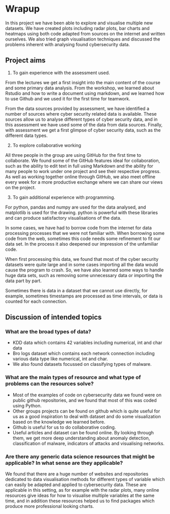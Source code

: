 # Wrapup 

In this project we have been able to explore and visualise multiple new datasets. We have created plots including radar plots, bar charts and heatmaps using both code adapted from sources on the internet and written ourselves. We also tried graph visualisation techniques and discussed the problems inherent with analysing found cybersecurity data.

## Project aims 

1. To gain experience with the assessment used.


From the lectures we get a first insight into the main content of the course and some primary data analysis. From the workshop, we learned about Rstudio and how to write a document using markdown, and we learned how to use Github and we used it for the first time for teamwork.

From the data sources provided by assessment, we have identified a number of sources where cyber security related data is available. These sources allow us to analyse different types of cyber security data, and in this assessment we have used some of the data from data sources. Finally, with assessment we get a first glimpse of cyber security data, such as the different data types.


2. To explore collaborative working


All three people in the group are using GitHub for the first time to collaborate. We found some of the GitHub features ideal for collaboration, such as the ability to edit text in full using Markdown and the ability for many people to work under one project and see their respective progress. As well as working together online through GitHub, we also meet offline every week for a more productive exchange where we can share our views on the project.


3. To gain additional experience with programming.


For python, pandas and numpy are used for the data analysed, and matplotlib is used for the drawing. python is powerful with these libraries and can produce satisfactory visualisations of the data.


In some cases, we have had to borrow code from the internet for data processing processes that we were not familiar with. When borrowing some code from the web, sometimes this code needs some refinement to fit our data set. In the process it also deepened our impression of the unfamiliar code.


When first processing this data, we found that most of the cyber security datasets were quite large and in some cases importing all the data would cause the program to crash. So, we have also learned some ways to handle huge data sets, such as removing some unnecessary data or importing the data part by part.

Sometimes there is data in a dataset that we cannot use directly, for example, sometimes timestamps are processed as time intervals, or data is counted for each connection.


## Discussion of intended topics

### What are the broad types of data?
* KDD data which contains 42 variables including numerical, int and char data
* Bro logs dataset which contains each network connection including various data type like numerical, int and char.
* We also found datasets focussed on classifying types of malware.


### What are the main types of resource and what type of problems can the resources solve?

* Most of the examples of code on cybersecurity data we found were on public github repositories, and we found that most of this was coded using Python. 
* Other groups projects can be found on github which is quite useful for us as a good inspiration to deal with dataset and do some visualization based on the knowledge we learned before.
* Github is useful for us to do collaborative coding.
* Useful articles and dataset can be found online. By looking through them, we get more deep understanding about anomaly detection, classification of malware, indicators of attacks and visualising networks.  


### Are there any generic data science resources that might be applicable? In what sense are they applicable?
We found that there are a huge number of websites and repositories dedicated to data visualisation methods for different types of variable which can easily be adapted and applied to cybersecurity data. These are applicable in this setting, as for example with the radar plots, many online resources give ideas for how to visualise multiple variables at the same time, and in addition these resources helped us to find packages which produce more professional looking charts.

